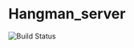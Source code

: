 # Hangman_server
![Build Status](https://travis-ci.org/GiantPanda0090/Hangman_server.svg?branch=master)
